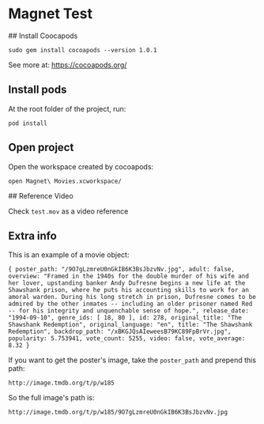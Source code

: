 # Magnet Test

## Install Coocapods

`sudo gem install cocoapods --version 1.0.1`

See more at: https://cocoapods.org/

## Install pods

At the root folder of the project, run:

`pod install`

## Open project

Open the workspace created by cocoapods:

`open Magnet\ Movies.xcworkspace/`

## Reference Video

Check `test.mov` as a video reference

## Extra info

This is an example of a movie object:

`
{
    poster_path: "/9O7gLzmreU0nGkIB6K3BsJbzvNv.jpg",
    adult: false,
    overview: "Framed in the 1940s for the double murder of his wife and her lover, upstanding banker Andy Dufresne begins a new life at the Shawshank prison, where he puts his accounting skills to work for an amoral warden. During his long stretch in prison, Dufresne comes to be admired by the other inmates -- including an older prisoner named Red -- for his integrity and unquenchable sense of hope.",
    release_date: "1994-09-10",
    genre_ids: [
        18,
        80
    ],
    id: 278,
    original_title: "The Shawshank Redemption",
    original_language: "en",
    title: "The Shawshank Redemption",
    backdrop_path: "/xBKGJQsAIeweesB79KC89FpBrVr.jpg",
    popularity: 5.753941,
    vote_count: 5255,
    video: false,
    vote_average: 8.32
}
`

If you want to get the poster's image, take the `poster_path` and prepend this path:

`http://image.tmdb.org/t/p/w185`

So the full image's path is:

`http://image.tmdb.org/t/p/w185/9O7gLzmreU0nGkIB6K3BsJbzvNv.jpg`
